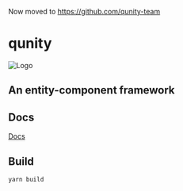 Now moved to https://github.com/qunity-team

# qunity
![Logo](https://rockyf.github.io/qunity/assets/Logo.png)  
## An entity-component framework

## Docs
[Docs](https://rockyf.github.io/qunity)

## Build
``yarn build``  
